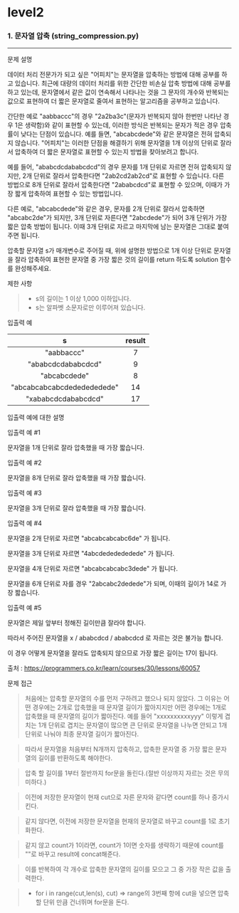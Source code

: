 # level2
### 1. 문자열 압축 (string_compression.py)
---
문제 설명

데이터 처리 전문가가 되고 싶은 "어피치"는 문자열을 압축하는 방법에 대해 공부를 하고 있습니다. 최근에 대량의 데이터 처리를 위한 간단한 비손실 압축 방법에 대해 공부를 하고 있는데, 문자열에서 같은 값이 연속해서 나타나는 것을 그 문자의 개수와 반복되는 값으로 표현하여 더 짧은 문자열로 줄여서 표현하는 알고리즘을 공부하고 있습니다.

간단한 예로 "aabbaccc"의 경우 "2a2ba3c"(문자가 반복되지 않아 한번만 나타난 경우 1은 생략함)와 같이 표현할 수 있는데, 이러한 방식은 반복되는 문자가 적은 경우 압축률이 낮다는 단점이 있습니다. 예를 들면, "abcabcdede"와 같은 문자열은 전혀 압축되지 않습니다. "어피치"는 이러한 단점을 해결하기 위해 문자열을 1개 이상의 단위로 잘라서 압축하여 더 짧은 문자열로 표현할 수 있는지 방법을 찾아보려고 합니다.

예를 들어, "ababcdcdababcdcd"의 경우 문자를 1개 단위로 자르면 전혀 압축되지 않지만, 2개 단위로 잘라서 압축한다면 "2ab2cd2ab2cd"로 표현할 수 있습니다. 다른 방법으로 8개 단위로 잘라서 압축한다면 "2ababcdcd"로 표현할 수 있으며, 이때가 가장 짧게 압축하여 표현할 수 있는 방법입니다.

다른 예로, "abcabcdede"와 같은 경우, 문자를 2개 단위로 잘라서 압축하면 "abcabc2de"가 되지만, 3개 단위로 자른다면 "2abcdede"가 되어 3개 단위가 가장 짧은 압축 방법이 됩니다. 이때 3개 단위로 자르고 마지막에 남는 문자열은 그대로 붙여주면 됩니다.

압축할 문자열 s가 매개변수로 주어질 때, 위에 설명한 방법으로 1개 이상 단위로 문자열을 잘라 압축하여 표현한 문자열 중 가장 짧은 것의 길이를 return 하도록 solution 함수를 완성해주세요.

제한 사항

> * s의 길이는 1 이상 1,000 이하입니다.
> * s는 알파벳 소문자로만 이루어져 있습니다.

입출력 예

|s|result|
|:-:|:--:|
|"aabbaccc"|7|
|"ababcdcdababcdcd"|9|
|"abcabcdede"|8|
|"abcabcabcabcdededededede"|14|
|"xababcdcdababcdcd"|17|

입출력 예에 대한 설명

입출력 예 #1

문자열을 1개 단위로 잘라 압축했을 때 가장 짧습니다.

입출력 예 #2

문자열을 8개 단위로 잘라 압축했을 때 가장 짧습니다.

입출력 예 #3

문자열을 3개 단위로 잘라 압축했을 때 가장 짧습니다.

입출력 예 #4

문자열을 2개 단위로 자르면 "abcabcabcabc6de" 가 됩니다.

문자열을 3개 단위로 자르면 "4abcdededededede" 가 됩니다.

문자열을 4개 단위로 자르면 "abcabcabcabc3dede" 가 됩니다.

문자열을 6개 단위로 자를 경우 "2abcabc2dedede"가 되며, 이때의 길이가 14로 가장 짧습니다.

입출력 예 #5

문자열은 제일 앞부터 정해진 길이만큼 잘라야 합니다.

따라서 주어진 문자열을 x / ababcdcd / ababcdcd 로 자르는 것은 불가능 합니다.

이 경우 어떻게 문자열을 잘라도 압축되지 않으므로 가장 짧은 길이는 17이 됩니다.

출처 : https://programmers.co.kr/learn/courses/30/lessons/60057

문제 접근
> 처음에는 압축할 문자열의 수를 먼저 구하려고 했으나 되지 않았다. 그 이유는 어떤 경우에는 2개로 압축했을 때 문자열 길이가 짧아지지만 어떤 경우에는 1개로 압축했을 때 문자열의 길이가 짧아진다. 예를 들어 "xxxxxxxxxxyyy" 이렇게 겹치는 1개 단위로 겹치는 문자열이 많으면 큰 단위로 문자열을 나누면 안되고 1개 단위로 나눠야 최종 문자열 길이가 짧아진다.

> 따라서 문자열을 처음부터 N개까지 압축하고, 압축한 문자열 중 가장 짧은 문자열의 길이를 반환하도록 해야한다.

> 압축 할 길이를 1부터 절반까지 for문을 돌린다.(절반 이상까지 자르는 것은 무의미하다.)

> 이전에 저장한 문자열이 현재 cut으로 자른 문자와 같다면 count를 하나 증가시킨다.

> 같지 않다면, 이전에 저장한 문자열을 현재의 문자열로 바꾸고 count를 1로 초기화한다.

> 같지 않고 count가 1이라면, count가 1이면 숫자를 생략하기 때문에 count를 ""로 바꾸고 result에 concat해준다.

> 이를 반복하여 각 개수로 압축한 문자열의 길이를 모으고 그 중 가장 작은 값을 출력한다.

> * for i in range(cut,len(s), cut) => range의 3번째 항에 cut을 넣으면 압축 할 단위 만큼 건너뛰며 for문을 돈다.
